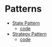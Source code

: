 # Patterns
- <a href="https://liltdevs.tistory.com/123">State Pattern</a>
	- <a href="https://github.com/taesukang-dev/42seoul-Java-OOP-design-pattern-study/blob/master/week2/src/statepattern/StatePattern.java">code</a>
- <a href="https://liltdevs.tistory.com/124">Strategy Pattern</a>
	- <a href="https://github.com/taesukang-dev/42seoul-Java-OOP-design-pattern-study/blob/master/week2/src/strategypattern/StrategyPattern.java">code</a>
